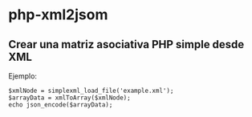 # php-xml2jsom
Crear una matriz asociativa PHP simple desde XML
-------------------------------------------

Ejemplo:

    $xmlNode = simplexml_load_file('example.xml');
    $arrayData = xmlToArray($xmlNode);
    echo json_encode($arrayData);

